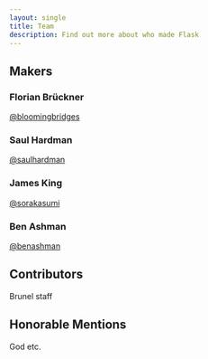 ```yaml
---
layout: single
title: Team
description: Find out more about who made Flask
---
```


## Makers

### Florian Brückner
[@bloomingbridges](http://twitter.com/bloomingbridges)


### Saul Hardman
[@saulhardman](http://twitter.com/saulhardman)


### James King
[@sorakasumi](http://twitter.com/sorakasumi)


### Ben Ashman
[@benashman](http://twitter.com/benashman)

## Contributors

Brunel staff

## Honorable Mentions

God etc.

